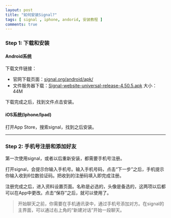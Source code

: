 ```yaml
---
layout: post
title: "如何安装Signal?"
tags: [ signal , iphone, andorid, 安装教程 ]
comments: true
---
```

### Step 1: 下载和安装

#### Android系统

下载文件链接：

- 官网下载页面：[signal.org/android/apk/][online] 
- 文件服务器下载：[Signal-website-universal-release-4.50.5.apk][signal@w8] 大小：44M

下载完成之后，找到文件点击安装。

#### iOS系统(Iphone/Ipad)

打开App Store，搜索signal，找到之后安装。

<hr>

### Step 2: 手机号注册和添加好友

第一次使用signal，或者以后重新安装，都需要手机号注册。

打开signal，会提示你输入手机号。输入手机号码，点击“下一步”之后，手机提示你输入收到6位数验证码。把收到的注册码填入即完成注册。

注册完成之后，进入资料设置页面。名称是必选的，头像是备选的，这两项以后都可以在App中更改。点击“保存”之后，就可以使用了。

> 开始聊天之前，你需要在手机通讯录中，通过手机号添加对方。在signal的主界面，可以通过右上角的“新建对话”开始一段聊天。

[signal@w8]:<https://w8.undervineyard.com/Signal-website-universal-release-4.50.5.apk>
[online]:<https://signal.org/android/apk/>